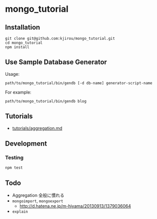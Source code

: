 mongo_tutorial
==============


## Installation

```
git clone git@github.com:kjirou/mongo_tutorial.git
cd mongo_tutorial
npm install
```


## Use Sample Database Generator

Usage:

```
path/to/mongo_tutorial/bin/gendb [-d db-name] generator-script-name
```

For example:

```
path/to/mongo_tutorial/bin/gendb blog
```


## Tutorials

- [tutorials/aggregation.md](Aggregation)


## Development

### Testing

```
npm test
```


## Todo

- Aggregation 全般に慣れる
- `mongoimport`, `mongoexport`
  - http://d.hatena.ne.jp/m-hiyama/20130913/1379036064
- `explain`
